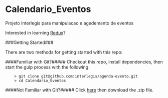 # Calendario_Eventos
Projeto Interlegis para manipulacao e agedemanto de eventos

Interested in learning [Redux](https://www.udemy.com/react-redux/)?

###Getting Started###

There are two methods for getting started with this repo:

####Familiar with Git?#####
Checkout this repo, install dependencies, then start the gulp process with the following:

```
	> git clone git@github.com:interlegis/agenda-evento.git
	> cd Calendario_Eventos
```

####Not Familiar with Git?#####
Click [here](https://github.com/interlegis/agenda-evento/archive/master.zip) then download the .zip file.
